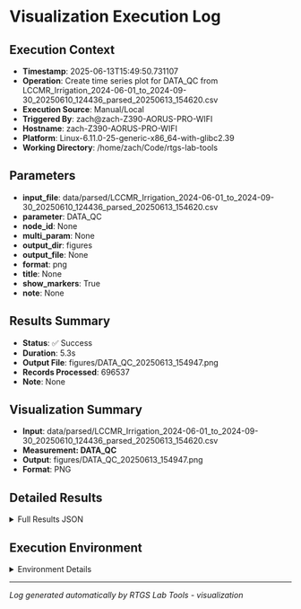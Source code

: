 # Visualization Execution Log

## Execution Context
- **Timestamp**: 2025-06-13T15:49:50.731107
- **Operation**: Create time series plot for DATA_QC from LCCMR_Irrigation_2024-06-01_to_2024-09-30_20250610_124436_parsed_20250613_154620.csv
- **Execution Source**: Manual/Local
- **Triggered By**: zach@zach-Z390-AORUS-PRO-WIFI
- **Hostname**: zach-Z390-AORUS-PRO-WIFI
- **Platform**: Linux-6.11.0-25-generic-x86_64-with-glibc2.39
- **Working Directory**: /home/zach/Code/rtgs-lab-tools

## Parameters
- **input_file**: data/parsed/LCCMR_Irrigation_2024-06-01_to_2024-09-30_20250610_124436_parsed_20250613_154620.csv
- **parameter**: DATA_QC
- **node_id**: None
- **multi_param**: None
- **output_dir**: figures
- **output_file**: None
- **format**: png
- **title**: None
- **show_markers**: True
- **note**: None

## Results Summary
- **Status**: ✅ Success
- **Duration**: 5.3s
- **Output File**: figures/DATA_QC_20250613_154947.png
- **Records Processed**: 696537
- **Note**: None

## Visualization Summary
- **Input**: data/parsed/LCCMR_Irrigation_2024-06-01_to_2024-09-30_20250610_124436_parsed_20250613_154620.csv
- **Measurement: DATA_QC**
- **Output**: figures/DATA_QC_20250613_154947.png
- **Format**: PNG

## Detailed Results
<details>
<summary>Full Results JSON</summary>

```json
{
  "success": true,
  "output_file": "figures/DATA_QC_20250613_154947.png",
  "records_processed": 696537,
  "start_time": "2025-06-13T15:49:45.463404",
  "end_time": "2025-06-13T15:49:50.731099",
  "note": null
}
```
</details>

## Execution Environment
<details>
<summary>Environment Details</summary>

```json
{
  "timestamp": "2025-06-13T15:49:50.731107",
  "user": "zach",
  "hostname": "zach-Z390-AORUS-PRO-WIFI",
  "platform": "Linux-6.11.0-25-generic-x86_64-with-glibc2.39",
  "python_version": "3.12.3",
  "working_directory": "/home/zach/Code/rtgs-lab-tools",
  "script_path": "/home/zach/Code/rtgs-lab-tools/src/rtgs_lab_tools/visualization/cli.py",
  "tool_name": "visualization",
  "environment_variables": {
    "CI": "false",
    "GITHUB_ACTIONS": "false",
    "GITHUB_ACTOR": null,
    "GITHUB_WORKFLOW": null,
    "GITHUB_RUN_ID": null,
    "MCP_SESSION": "false",
    "MCP_USER": null
  },
  "execution_source": "Manual/Local",
  "triggered_by": "zach@zach-Z390-AORUS-PRO-WIFI"
}
```
</details>

---
*Log generated automatically by RTGS Lab Tools - visualization*
